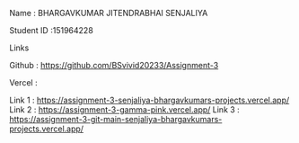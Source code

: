 Name : BHARGAVKUMAR JITENDRABHAI SENJALIYA

Student ID :151964228


Links

Github : https://github.com/BSvivid20233/Assignment-3

Vercel :

Link 1 : https://assignment-3-senjaliya-bhargavkumars-projects.vercel.app/
Link 2 : https://assignment-3-gamma-pink.vercel.app/
Link 3 : https://assignment-3-git-main-senjaliya-bhargavkumars-projects.vercel.app/